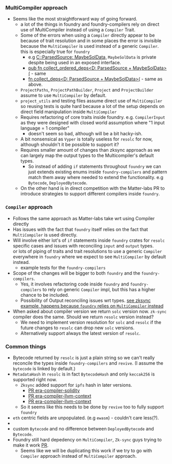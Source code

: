 ### MultiCompiler approach 

- Seems like the most straightforward way of going forward. 
  - a lot of the things in foundry and foundry-compilers rely on direct use of MultiCompiler instead of using a `Compiler` Trait.
  - Some of the errors when using a `Compiler` directly appear to be because of trait resolution and in some places the error is invisible because the `MultiCompiler` is used instead of a generic `Compiler`. this is especially true for `foundry`
    - e.g [C::ParsedSource: MaybeSolData,](https://github.com/paritytech/foundry-revive-compiler/blob/f15f2dc8c7be4e05522787eaba43825c8093aa62/crates/compilers/src/flatten.rs#L212) `MaybeSolData` is private despite being used in an exposed interface.
    - [pub fn collect_ordered_deps<D: ParsedSource + MaybeSolData>(](https://github.com/paritytech/foundry-revive-compiler/blob/f15f2dc8c7be4e05522787eaba43825c8093aa62/crates/compilers/src/flatten.rs#L838-L839) - same
    - [fn collect_deps<D: ParsedSource + MaybeSolData>(](https://github.com/paritytech/foundry-revive-compiler/blob/f15f2dc8c7be4e05522787eaba43825c8093aa62/crates/compilers/src/flatten.rs#L802-L803) - same as above.
  - `ProjectPaths`, `ProjectPathBuilder`, `Project` and `ProjectBuilder` assume to use `MultiCompiler` by default. 
  - `project_utils` and testing files assume direct use of `MultiCompiler` so reusing tests is quite hard because a lot of the setup depends on direct field manipulation inside `MultiCompiler` 
  - Requires refactoring of core traits inside foundry. e.g. `CompilerInput` as they were designed with closed world assumption where "1 input language = 1 compiler"
    - doesn't seem so bad, although will be a bit hacky-ish.
  - A bit nonsensical as `Vyper` is totally useless for `resolc` for now, although shouldn't it be possible to support it?
  - Requires smaller amount of changes than zksync approach as we can largely map the output types to the Multicompiler's default types. 
    - So instead of adding `if` statements throughout `foundry` we can just extends existing enums inside `foundry-compilers` and pattern match them away where needed to extend the functionality. e.g `Bytecode`, `DeployedBytecode`. 
  - On the other hand is in direct competition with the Matter-labs PR to introduce strategies to support different compilers inside `foundry`.

### `Compiler` approach 
- Follows the same approach as Matter-labs take wrt using Compiler directly
- Has issues with the fact that `foundry` itself relies on the fact that `MultiCompiler` is used directly.
- Will involve either lot's of `if` statements inside `foundry` crates for `resolc` specific cases and issues with reconciling `input` and `output` types.  
or lots of piping of traits and trait resolutions to use a generic `Compiler` everywhere in `foundry` where we expect to see `MultiCompiler` by default instead. 
  - example tests for the `foundry-compilers`
- Scope of the changes will be bigger to both `foundry` and the `foundry-compilers`. 
   - Yes, it involves refactoring code inside `foundry` and `foundry-compilers` to rely on generic `Compiler` impl, but this has a higher chance to be included. 
   - Possibility of Output reconciling issues wrt types. [see zksync example, happens because `foundry` relies on `MultiCompiler` instead](https://github.com/matter-labs/foundry-zksync/blob/4b59d03591fccb6ecd3a21a8605e83c52122d969/crates/forge/bin/cmd/build.rs#L69)
- When asked about compiler version we return `solc` version now. `zk-sync` compiler does the same. Should we return `resolc` version instead?
  - We need to implement version resolution for `solc` and `resolc` if the future changes to `resolc` can drop new `solc` versions. 
  - Alternatively support always the latest version of `resolc`.

### Common things 
- Bytecode returned by `resolc` is just a plain string so we can't really reconcile the types inside `foundry-compilers` and `revive`. (I assume the `bytecode` is linked by default.)
- `MetadataHash` in `resolc` is in fact `BytecodeHash` and only `keccak256` is supported right now. 
  - `Zksync` added support for `ipfs` hash in later versions. 
    - [PR era-compiler-solidity](https://github.com/matter-labs/era-compiler-solidity/pull/128)
    - [PR era-compiler-llvm-context](https://github.com/matter-labs/era-compiler-llvm-context/pull/38)
    - [PR era-compiler-llvm-context](https://github.com/matter-labs/era-compiler-llvm-context/pull/39)
  - So it seems like this needs to be done by `revive` too to fully support `foundry` 
- `eth` centric fields are unpopulated. (e.g `ewasm`) - couldn't care less(?). 
- 
- custom `Bytecode` and no difference between `DeployedBytecode` and `Bytecode`. 
- Foundry still hard depedency on `MultiCompiler`, `Zk-sync` guys trying to make it work [PR](https://github.com/foundry-rs/foundry/pull/9651).
  - Seems like we will be duplicating this work if we try to go with `Compiler` approach instead of `MultiCompiler` approach. 